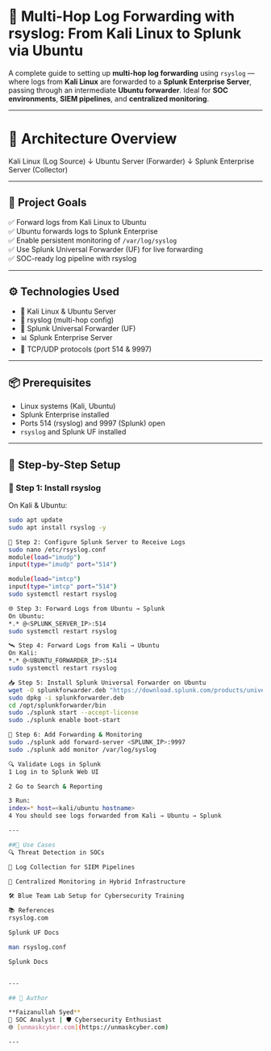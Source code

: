 # 🚀 Multi-Hop Log Forwarding with rsyslog: From Kali Linux to Splunk via Ubuntu

A complete guide to setting up **multi-hop log forwarding** using `rsyslog` — where logs from **Kali Linux** are forwarded to a **Splunk Enterprise Server**, passing through an intermediate **Ubuntu forwarder**. Ideal for **SOC environments**, **SIEM pipelines**, and **centralized monitoring**.

---

# 🧭 Architecture Overview
Kali Linux (Log Source)
↓
Ubuntu Server (Forwarder)
↓
Splunk Enterprise Server (Collector)

---

## 🎯 Project Goals

✅ Forward logs from Kali Linux to Ubuntu  
✅ Ubuntu forwards logs to Splunk Enterprise  
✅ Enable persistent monitoring of `/var/log/syslog`  
✅ Use Splunk Universal Forwarder (UF) for live forwarding  
✅ SOC-ready log pipeline with rsyslog

---

## ⚙️ Technologies Used

- 🐧 Kali Linux & Ubuntu Server
- 🔁 rsyslog (multi-hop config)
- 📡 Splunk Universal Forwarder (UF)
- 📊 Splunk Enterprise Server
- 🔐 TCP/UDP protocols (port 514 & 9997)

---

## 📦 Prerequisites

- Linux systems (Kali, Ubuntu)
- Splunk Enterprise installed
- Ports 514 (rsyslog) and 9997 (Splunk) open
- `rsyslog` and Splunk UF installed

---

## 🚀 Step-by-Step Setup

### 🧱 Step 1: Install rsyslog

On Kali & Ubuntu:
```bash
sudo apt update
sudo apt install rsyslog -y

🔁 Step 2: Configure Splunk Server to Receive Logs
sudo nano /etc/rsyslog.conf
module(load="imudp") 
input(type="imudp" port="514")

module(load="imtcp") 
input(type="imtcp" port="514")
sudo systemctl restart rsyslog

🌐 Step 3: Forward Logs from Ubuntu → Splunk
On Ubuntu:
*.* @<SPLUNK_SERVER_IP>:514
sudo systemctl restart rsyslog

🛰️ Step 4: Forward Logs from Kali → Ubuntu
On Kali:
*.* @<UBUNTU_FORWARDER_IP>:514
sudo systemctl restart rsyslog

📥 Step 5: Install Splunk Universal Forwarder on Ubuntu
wget -O splunkforwarder.deb "https://download.splunk.com/products/universalforwarder/releases/9.2.0/linux/splunkforwarder-9.2.0-xxxxxxx.deb"
sudo dpkg -i splunkforwarder.deb
cd /opt/splunkforwarder/bin
sudo ./splunk start --accept-license
sudo ./splunk enable boot-start

🔗 Step 6: Add Forwarding & Monitoring
sudo ./splunk add forward-server <SPLUNK_IP>:9997
sudo ./splunk add monitor /var/log/syslog

🔍 Validate Logs in Splunk
1 Log in to Splunk Web UI

2 Go to Search & Reporting

3 Run:
index=* host=<kali/ubuntu hostname>
4 You should see logs forwarded from Kali → Ubuntu → Splunk

---

##🔐 Use Cases
🔍 Threat Detection in SOCs

📡 Log Collection for SIEM Pipelines

💾 Centralized Monitoring in Hybrid Infrastructure

🛠️ Blue Team Lab Setup for Cybersecurity Training

📚 References
rsyslog.com

Splunk UF Docs

man rsyslog.conf

Splunk Docs


---

## 👤 Author

**Faizanullah Syed**  
💼 SOC Analyst | 🛡️ Cybersecurity Enthusiast  
🌐 [unmaskcyber.com](https://unmaskcyber.com)  

---




